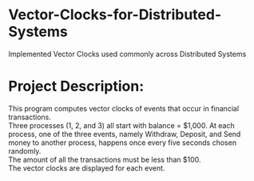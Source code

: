 # Vector-Clocks-for-Distributed-Systems
Implemented Vector Clocks used commonly across Distributed Systems

# Project Description:
This program computes vector clocks of events that occur in financial
transactions.  
Three processes (1, 2, and 3) all start with balance = $1,000. At each process, one of the three events, namely Withdraw, Deposit, and Send money to another process, happens once every five seconds chosen randomly.  
The amount of all the transactions must be less than $100.  
The vector clocks are displayed for each event.
